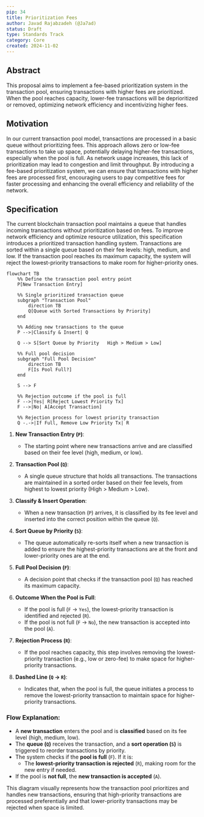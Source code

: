 ```yaml
---
pip: 34
title: Prioritization Fees
author: Javad Rajabzadeh (@Ja7ad)
status: Draft
type: Standards Track
category: Core
created: 2024-11-02
---
```


## Abstract

This proposal aims to implement a fee-based prioritization system in the transaction pool, ensuring transactions with higher fees are prioritized. When the pool reaches capacity, lower-fee transactions will be deprioritized or removed, optimizing network efficiency and incentivizing higher fees.

## Motivation

In our current transaction pool model, transactions are processed in a basic queue without prioritizing fees. This approach allows zero or low-fee transactions to take up space, potentially delaying higher-fee transactions, especially when the pool is full. As network usage increases, this lack of prioritization may lead to congestion and limit throughput. By introducing a fee-based prioritization system, we can ensure that transactions with higher fees are processed first, encouraging users to pay competitive fees for faster processing and enhancing the overall efficiency and reliability of the network.

## Specification

The current blockchain transaction pool maintains a queue that handles incoming transactions without prioritization based on fees. To improve network efficiency and optimize resource utilization, this specification introduces a prioritized transaction handling system. Transactions are sorted within a single queue based on their fee levels: high, medium, and low. If the transaction pool reaches its maximum capacity, the system will reject the lowest-priority transactions to make room for higher-priority ones.

```mermaid!
flowchart TB
    %% Define the transaction pool entry point
    P[New Transaction Entry]

    %% Single prioritized transaction queue
    subgraph "Transaction Pool"
        direction TB
        Q[Queue with Sorted Transactions by Priority]
    end

    %% Adding new transactions to the queue
    P -->|Classify & Insert| Q

    Q --> S[Sort Queue by Priority   High > Medium > Low]

    %% Full pool decision
    subgraph "Full Pool Decision"
        direction TB
        F[Is Pool Full?]
    end

    S --> F

    %% Rejection outcome if the pool is full
    F -->|Yes| R[Reject Lowest Priority Tx]
    F -->|No| A[Accept Transaction]

    %% Rejection process for lowest priority transaction
    Q -.->|If Full, Remove Low Priority Tx| R
```

1. **New Transaction Entry (`P`)**:
   - The starting point where new transactions arrive and are classified based on their fee level (high, medium, or low).

2. **Transaction Pool (`Q`)**:
   - A single queue structure that holds all transactions. The transactions are maintained in a sorted order based on their fee levels, from highest to lowest priority (High > Medium > Low).

3. **Classify & Insert Operation**:
   - When a new transaction (`P`) arrives, it is classified by its fee level and inserted into the correct position within the queue (`Q`).

4. **Sort Queue by Priority (`S`)**:
   - The queue automatically re-sorts itself when a new transaction is added to ensure the highest-priority transactions are at the front and lower-priority ones are at the end.

5. **Full Pool Decision (`F`)**:
   - A decision point that checks if the transaction pool (`Q`) has reached its maximum capacity.

6. **Outcome When the Pool is Full**:
   - If the pool is full (`F` → `Yes`), the lowest-priority transaction is identified and rejected (`R`).
   - If the pool is not full (`F` → `No`), the new transaction is accepted into the pool (`A`).

7. **Rejection Process (`R`)**:
   - If the pool reaches capacity, this step involves removing the lowest-priority transaction (e.g., low or zero-fee) to make space for higher-priority transactions.

8. **Dashed Line (`Q` → `R`)**:
   - Indicates that, when the pool is full, the queue initiates a process to remove the lowest-priority transaction to maintain space for higher-priority transactions.

### Flow Explanation:

- A **new transaction** enters the pool and is **classified** based on its fee level (high, medium, low).
- The **queue (`Q`)** receives the transaction, and a **sort operation (`S`)** is triggered to reorder transactions by priority.
- The system checks if the **pool is full** (`F`). If it is:
  - The **lowest-priority transaction is rejected** (`R`), making room for the new entry if needed.
- If the pool is **not full**, the **new transaction is accepted** (`A`).

This diagram visually represents how the transaction pool prioritizes and handles new transactions, ensuring that high-priority transactions are processed preferentially and that lower-priority transactions may be rejected when space is limited.
